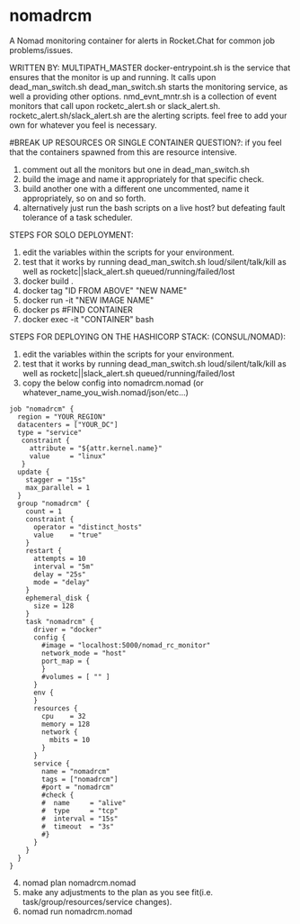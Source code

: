 # nomadrcm
A Nomad monitoring container for alerts in Rocket.Chat for common job problems/issues.

WRITTEN BY: MULTIPATH_MASTER
docker-entrypoint.sh is the service that ensures that the monitor is up and running. It calls upon dead_man_switch.sh
dead_man_switch.sh starts the monitoring service, as well a providing other options.
nmd_evnt_mntr.sh is a collection of event monitors that call upon rocketc_alert.sh or slack_alert.sh.
rocketc_alert.sh/slack_alert.sh are the alerting scripts.
feel free to add your own for whatever you feel is necessary.

#BREAK UP RESOURCES OR SINGLE CONTAINER QUESTION?:
if you feel that the containers spawned from this are resource intensive.
1.  comment out all the monitors but one in dead_man_switch.sh
2.  build the image and name it appropriately for that specific check.
3.  build another one with a different one uncommented, name it appropriately, so on and so forth.
4.  alternatively just run the bash scripts on a live host? but defeating fault tolerance of a task scheduler.

STEPS FOR SOLO DEPLOYMENT:
1.  edit the variables within the scripts for your environment.
2.  test that it works by running dead_man_switch.sh loud/silent/talk/kill as well as rocketc||slack_alert.sh queued/running/failed/lost
3.  docker build .
4.  docker tag "ID FROM ABOVE" "NEW NAME"
5.  docker run -it "NEW IMAGE NAME"
6.  docker ps #FIND CONTAINER
7.  docker exec -it "CONTAINER" bash

STEPS FOR DEPLOYING ON THE HASHICORP STACK: (CONSUL/NOMAD):
1.  edit the variables within the scripts for your environment.
2.  test that it works by running dead_man_switch.sh loud/silent/talk/kill as well as rocketc||slack_alert.sh queued/running/failed/lost
3.  copy the below config into nomadrcm.nomad (or whatever_name_you_wish.nomad/json/etc...)
```
job "nomadrcm" {
  region = "YOUR_REGION"
  datacenters = ["YOUR_DC"]
  type = "service"
   constraint {
     attribute = "${attr.kernel.name}"
     value     = "linux"
   }
  update {
    stagger = "15s"
    max_parallel = 1
  }
  group "nomadrcm" {
    count = 1
    constraint {
      operator = "distinct_hosts"
      value    = "true"
    }
    restart {
      attempts = 10
      interval = "5m"
      delay = "25s"
      mode = "delay"
    }
    ephemeral_disk {
      size = 128
    }
    task "nomadrcm" {
      driver = "docker"
      config {
        #image = "localhost:5000/nomad_rc_monitor"
        network_mode = "host"
        port_map = {
        }
        #volumes = [ "" ]
      }
      env {
      }
      resources {
        cpu    = 32
        memory = 128
        network {
          mbits = 10
        }
      }
      service {
        name = "nomadrcm"
        tags = ["nomadrcm"]
        #port = "nomadrcm"
        #check {
        #  name     = "alive"
        #  type     = "tcp"
        #  interval = "15s"
        #  timeout  = "3s"
        #}
      }
    }
  }
}
```
4.  nomad plan nomadrcm.nomad
5.  make any adjustments to the plan as you see fit(i.e. task/group/resources/service changes).
6.  nomad run nomadrcm.nomad
